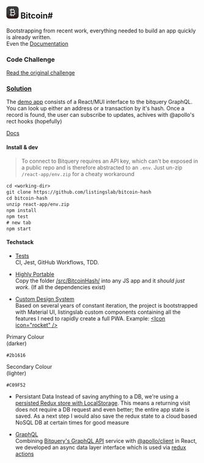 ## ![alt text](./react-app/public/svg/logo16.svg "Bitcoin Hash Logo")  Bitcoin#

Bootstrapping from recent work, everything needed to build an app quickly is already written.  
Even the [Documentation](./react-app/public/markdown/)

### Code Challenge 

[Read the original challenge](./react-app/public/markdown/00_challenge.md) 
  
### [Solution](https://github.com/listingslab/bitcoin-hash/blob/master/react-app/public/markdown/10_init-project.md)

The [demo app](https://bitcoin-hash-demo.web.app/) consists of a React/MUI interface to the bitquery GraphQL. You can look up either an 
address or a transaction by it's hash. Once a record is found, the user can subscribe to updates, 
achives with @apollo's rect hooks (hopefully)

[Docs](https://github.com/listingslab/bitcoin-hash/blob/master/react-app/public/markdown/)



#### Install & dev

> To connect to Bitquery requires an API key, which can't be exposed in a public repo and is therefore abstracted to an `.env`. Just un-zip `/react-app/env.zip` for a cheaty workaround 

```shell
cd <working-dir>
git clone https://github.com/listingslab/bitcoin-hash
cd bitcoin-hash
unzip react-app/env.zip
npm install
npm test
# new tab
npm start
```

#### Techstack

- [Tests](./react-app/public/markdown/05_tests.md)  
    CI, Jest, GitHub Workflows, TDD. 

- [Highly Portable](https://github.com/listingslab/bitcoin-hash/blob/master/react-app/public/markdown/10_init-project.md)  
    Copy the folder [/src/BitcoinHash/](https://github.com/listingslab/bitcoin-hash/tree/master/react-app/src/BitcoinHash) into any JS app and it _should just work_. (If all the dependencies exist)

- [Custom Design System](./react-app/public/markdown/30_design-system.md)       
    Based on several years of constant iteration, the project is bootstrapped with Material UI, listingslab custom components containing all the features I need to rapidly create a full PWA. Example: [&lt;Icon icon="rocket" /&gt;](https://github.com/listingslab/bitcoin-hash/blob/master/react-app/src/BitcoinHash/components/Icon.tsx)

Primary Colour  
(darker)

```shell
#2b1616
```
Secondary Colour  
(lighter)

```shell
#C09F52
```
- Persistant Data 
    Instead of saving anything to a DB, we're using a [persisted Redux store with LocalStorage](https://github.com/listingslab/bitcoin-hash/blob/master/react-app/src/BitcoinHash/redux/store.ts). This means a returning visit does not require a DB request and even better; the entire app state is saved. As a next step I would also save the redux state to a cloud based NoSQL DB at certain times for good measure

- [GraphQL](https://github.com/listingslab/bitcoin-hash/blob/feature/graphql/react-app/public/markdown/40_graphql.md)  
    Combining [Bitquery's GraphQL API](https://bitquery.io/labs/graphql) service with [@apollo/client](https://www.npmjs.com/package/@apollo/client) in React, we developed an async data layer interface which is used via [redux actions](https://github.com/listingslab/bitcoin-hash/tree/master/react-app/src/BitcoinHash/redux/actions)
